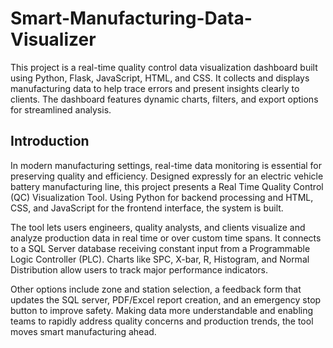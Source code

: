 # Smart-Manufacturing-Data-Visualizer
This project is a real-time quality control data visualization dashboard built using Python, Flask, JavaScript, HTML, and CSS. It collects and displays manufacturing data to help trace errors and present insights clearly to clients. The dashboard features dynamic charts, filters, and export options for streamlined analysis.

## Introduction
In modern manufacturing settings, real-time data monitoring is essential for preserving quality and efficiency. Designed expressly for an electric vehicle battery manufacturing line, this project presents a Real Time Quality Control (QC) Visualization Tool. Using Python for backend processing and HTML, CSS, and JavaScript for the frontend interface, the system is built. 

The tool lets users engineers, quality analysts, and clients visualize and analyze production data in real time or over custom time spans. It connects to a SQL Server database receiving constant input from a Programmable Logic Controller (PLC). Charts like SPC, X-bar, R, Histogram, and Normal Distribution allow users to track major performance indicators. 

Other options include zone and station selection, a feedback form that updates the SQL server, PDF/Excel report creation, and an emergency stop button to improve safety. Making data more understandable and enabling teams to rapidly address quality concerns and production trends, the tool moves smart manufacturing ahead.

